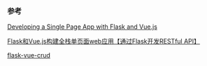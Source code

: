 ### 参考

[Developing a Single Page App with Flask and Vue.js](https://link.zhihu.com/?target=https%3A//testdriven.io/blog/developing-a-single-page-app-with-flask-and-vuejs/)

[Flask和Vue.js构建全栈单页面web应用【通过Flask开发RESTful API】](https://zhuanlan.zhihu.com/p/76588212)

[flask-vue-crud](https://github.com/testdrivenio/flask-vue-crud)